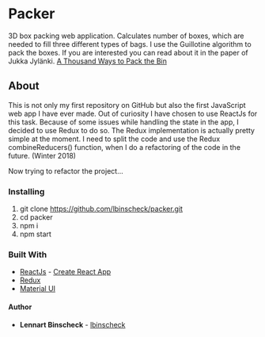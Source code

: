 # Packer

3D box packing web application.
Calculates number of boxes, which are needed to fill three different types of bags. I use the Guillotine algorithm to pack the boxes.
If you are interested you can read about it in the paper of Jukka Jylänki.
[A Thousand Ways to Pack the Bin](http://clb.demon.fi/files/RectangleBinPack.pdf)

## About

This is not only my first repository on GitHub but also the first JavaScript web app I have ever made.
Out of curiosity I have chosen to use ReactJs for this task.
Because of some issues while handling the state in the app, I decided to use Redux to do so.
The Redux implementation is actually pretty simple at the moment. I need to split the code
and use the Redux combineReducers() function, when I do a refactoring of the code in the future.
(Winter 2018)

Now trying to refactor the project...

### Installing

1. git clone https://github.com/lbinscheck/packer.git
2. cd packer
3. npm i
4. npm start

### Built With

* [ReactJs](https://github.com/facebook/react) - [Create React App](https://reactjs.org/docs/add-react-to-a-new-app.html)
* [Redux](https://redux.js.org)
* [Material UI](http://www.material-ui.com/#/)

#### Author

* **Lennart Binscheck** - [lbinscheck](https://gitlab.com/lbinscheck)
